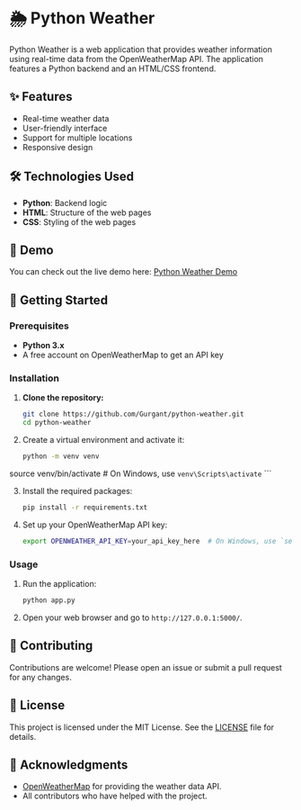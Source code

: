# 🌦️ Python Weather

Python Weather is a web application that provides weather information using real-time data from the OpenWeatherMap API. The application features a Python backend and an HTML/CSS frontend.

## ✨ Features
- Real-time weather data
- User-friendly interface
- Support for multiple locations
- Responsive design

## 🛠️ Technologies Used
- **Python**: Backend logic
- **HTML**: Structure of the web pages
- **CSS**: Styling of the web pages

## 🚀 Demo
You can check out the live demo here: [Python Weather Demo](https://python-weather-he3x.onrender.com)

## 🏁 Getting Started

### Prerequisites
- **Python 3.x**
- A free account on OpenWeatherMap to get an API key

### Installation
1. **Clone the repository:**
   ```bash
   git clone https://github.com/Gurgant/python-weather.git
   cd python-weather
    ```

2. Create a virtual environment and activate it:
    ```bash
    python -m venv venv
source venv/bin/activate  # On Windows, use `venv\Scripts\activate`
    ```

3. Install the required packages:
    ```sh
    pip install -r requirements.txt
    ```

4. Set up your OpenWeatherMap API key:
    ```bash
    export OPENWEATHER_API_KEY=your_api_key_here  # On Windows, use `set OPENWEATHER_API_KEY=your_api_key_here`
    ```

### Usage

1. Run the application:
    ```bash
    python app.py
    ```

2. Open your web browser and go to `http://127.0.0.1:5000/`.

## 🤝 Contributing

Contributions are welcome! Please open an issue or submit a pull request for any changes.

## 📄 License

This project is licensed under the MIT License. See the [LICENSE](LICENSE) file for details.

## 🙏 Acknowledgments

- [OpenWeatherMap](https://openweathermap.org/) for providing the weather data API.
- All contributors who have helped with the project.
